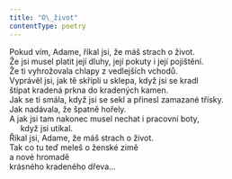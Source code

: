 ```yaml
---
title: "O\_život"
contentType: poetry
---
```


<section>

Pokud vím, Adame, říkal jsi, že máš strach o život.  
Že jsi musel platit její dluhy, její pokuty i její pojištění.  
Že ti vyhrožovala chlapy z vedlejších vchodů.  
Vyprávěl jsi, jak tě skřípli u sklepa, když jsi se kradl  
štípat kradená prkna do kradených kamen.  
Jak se ti smála, když jsi se sekl a přinesl zamazané třísky.  
Jak nadávala, že špatně hořely.  
A jak jsi tam nakonec musel nechat i pracovní boty,  
     když jsi utíkal.  
Říkal jsi, Adame, že máš strach o život.  
Tak co tu teď meleš o ženské zimě  
a nové hromadě  
krásného kradeného dřeva…

</section>
